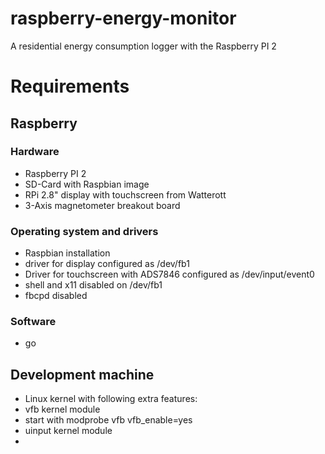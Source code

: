 # raspberry-energy-monitor
A residential energy consumption logger with the Raspberry PI 2

# Requirements

## Raspberry 
### Hardware
 - Raspberry PI 2
 - SD-Card with Raspbian image
 - RPi 2.8" display with touchscreen from Watterott
 - 3-Axis magnetometer breakout board

### Operating system and drivers
 - Raspbian installation
 - driver for display configured as /dev/fb1
 - Driver for touchscreen with ADS7846 configured as /dev/input/event0
 - shell and x11 disabled on /dev/fb1
 - fbcpd disabled
 
### Software
 - go
 
## Development machine
 - Linux kernel with following extra features:
  - vfb kernel module 
   - start with modprobe vfb vfb_enable=yes
  - uinput kernel module
 - 
